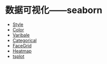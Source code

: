数据可视化——seaborn
=================
- [Style](./sns-1-Style,ipynb)
- [Color](./sns-2-Color.ipynb)
- [Varibale](./sns-3-Var.ipynb)
- [Categorical](./sns-5-category.ipynb)
- [FaceGrid](./sns-6-FaceGrid.ipynb)
- [Heatmap](./sns-7-Heatmap.ipynb)
- [tsplot](./sns-8-tsplot.ipynb)